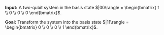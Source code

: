 **Input:** A two-qubit system in the basis state $|00\rangle = \begin{bmatrix} 1 \\ 0 \\ 0 \\ 0 \end{bmatrix}$.

**Goal:** Transform the system into the basis state $|11\rangle = \begin{bmatrix} 0 \\ 0 \\ 0 \\ 1 \end{bmatrix}$.
